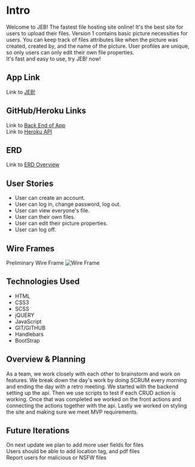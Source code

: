 
# Intro

Welcome to JEB!
The fastest file hosting site online! It's the best site for users to upload their files.  Version 1 contains basic picture necessities for users. You can keep track of files attributes like when the picture was created, created by, and the name of the picture. User profiles are unique, so only users can only edit their own file properties.<br>
It's fast and easy to use, try JEB! now!

## App Link

Link to [JEB!](https://gitjeb.github.io/front/)

## GitHub/Heroku Links

Link to [Back End of App](https://github.com/GitJeb/back) <br>
Link to [Heroku API](https://dry-wildwood-27227.herokuapp.com)

## ERD

Link to [ERD Overview](https://drive.google.com/file/d/1ARrIIprr5KvOdfFUTPx-DWXzE4ReRXNJ/view?usp=sharing)

## User Stories

- User can create an account.
- User can log in, change password, log out.
- User can view everyone's file.
- User can their own files.
- User can edit their picture properties.
- User can log off.

## Wire Frames

Preliminary Wire Frame
<img src="https://i.imgur.com/D6VZ5xc.jpg" title="Wire Frame"/>


## Technologies Used

* HTML
* CSS3
* SCSS
* jQUERY
* JavaScript
* GIT/GITHUB
* Handlebars
* BootStrap

## Overview & Planning

As a team, we work closely with each other to brainstorm and work on features. We break down the day's work by doing SCRUM every morning and
ending the day with a retro meeting. We started with the backend setting up the api. Then we use scripts to test if each CRUD action is working.
Once that was completed we worked on the front actions and connecting the actions together with the api. Lastly we worked on styling the site and making sure we meet MVP requirements.


## Future Iterations

On next update we plan to add more user fields for files<br>
Users should be able to add location tag, and pdf files<br>
Report users for malicious or NSFW files<br>
